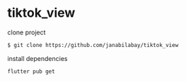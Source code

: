 # tiktok_view

clone project

```bash
$ git clone https://github.com/janabilabay/tiktok_view
```

install dependencies

```bash
flutter pub get
```
